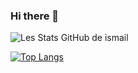 ### Hi there 👋
![Les Stats GitHub de ismail](https://github-readme-stats.vercel.app/api?username=ismailazdad&show_icons=true&theme=transparent&count_private=true&layout=compact&hide=prs,issues&include_all_commits=true&custom_title=last%20activity&disable_animations=true
)

[![Top Langs](https://github-readme-stats.vercel.app/api/top-langs/?username=ismailazdad&langs_count=10&theme=transparent&layout=compact&hide_progress=true&disable_animation=true)](https://github.com/ismailazdad/github-readme-stats)


<!--
**ismailazdad/ismailazdad** is a ✨ _special_ ✨ repository because its `README.md` (this file) appears on your GitHub profile.

Here are some ideas to get you started:

- 🔭 I’m currently working on ...
- 🌱 I’m currently learning ...
- 👯 I’m looking to collaborate on ...
- 🤔 I’m looking for help with ...
- 💬 Ask me about ...
- 📫 How to reach me: ...
- 😄 Pronouns: ...
- ⚡ Fun fact: ...
-->
